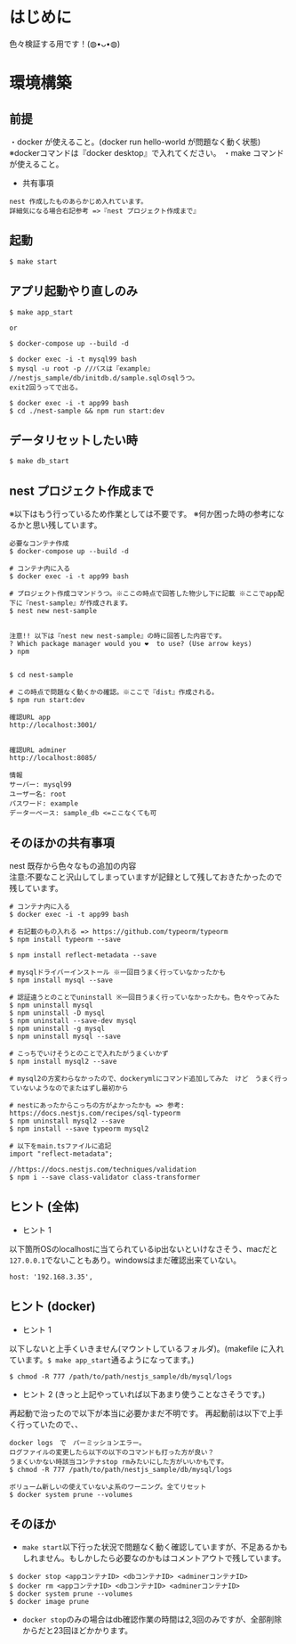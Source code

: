 # はじめに

色々検証する用です！(◍•ᴗ•◍)

# 環境構築

## 前提

・docker が使えること。(docker run hello-world が問題なく動く状態)<br>
※dockerコマンドは『docker desktop』で入れてください。
・make コマンドが使えること。

- 共有事項

```
nest 作成したものあらかじめ入れています。
詳細気になる場合右記参考 =>『nest プロジェクト作成まで』
```

## 起動

```
$ make start
```

## アプリ起動やり直しのみ

```
$ make app_start

or

$ docker-compose up --build -d

$ docker exec -i -t mysql99 bash
$ mysql -u root -p //パスは『example』
//nestjs_sample/db/initdb.d/sample.sqlのsqlうつ。
exit2回うってで出る。

$ docker exec -i -t app99 bash
$ cd ./nest-sample && npm run start:dev
```

## データリセットしたい時

```
$ make db_start
```

## nest プロジェクト作成まで

※以下はもう行っているため作業としては不要です。
※何か困った時の参考になるかと思い残しています。

```
必要なコンテナ作成
$ docker-compose up --build -d

# コンテナ内に入る
$ docker exec -i -t app99 bash

# プロジェクト作成コマンドうつ。※ここの時点で回答した物少し下に記載 ※ここでapp配下に『nest-sample』が作成されます。
$ nest new nest-sample


注意!! 以下は『nest new nest-sample』の時に回答した内容です。
? Which package manager would you ❤️  to use? (Use arrow keys)
❯ npm


$ cd nest-sample

# この時点で問題なく動くかの確認。※ここで『dist』作成される。
$ npm run start:dev

確認URL app
http://localhost:3001/


確認URL adminer
http://localhost:8085/

情報
サーバー: mysql99
ユーザー名: root
パスワード: example
データーベース: sample_db <=ここなくても可
```

## そのほかの共有事項

nest 既存から色々なもの追加の内容<br>
注意:不要なこと沢山してしまっていますが記録として残しておきたかったので残しています。

```
# コンテナ内に入る
$ docker exec -i -t app99 bash

# 右記載のもの入れる => https://github.com/typeorm/typeorm
$ npm install typeorm --save

$ npm install reflect-metadata --save

# mysqlドライバーインストール ※一回目うまく行っていなかったかも
$ npm install mysql --save

# 認証違うとのことでuninstall ※一回目うまく行っていなかったかも。色々やってみた
$ npm uninstall mysql
$ npm uninstall -D mysql
$ npm uninstall --save-dev mysql
$ npm uninstall -g mysql
$ npm uninstall mysql --save

# こっちでいけそうとのことで入れたがうまくいかず
$ npm install mysql2 --save

# mysql2の方変わらなかったので、dockerymlにコマンド追加してみた　けど　うまく行っていないようなのでまたはずし最初から

# nestにあったからこっちの方がよかったかも => 参考: https://docs.nestjs.com/recipes/sql-typeorm
$ npm uninstall mysql2 --save
$ npm install --save typeorm mysql2

# 以下をmain.tsファイルに追記
import "reflect-metadata";

//https://docs.nestjs.com/techniques/validation
$ npm i --save class-validator class-transformer
```

## ヒント (全体)

- ヒント 1

以下箇所OSのlocalhostに当てられているip出ないといけなさそう、macだと`127.0.0.1`でないこともあり。windowsはまだ確認出来ていない。
```
host: '192.168.3.35',
```

## ヒント (docker)

- ヒント 1

以下しないと上手くいきません(マウントしているフォルダ)。(makefile に入れています。`$ make app_start`通るようになってます。)

```
$ chmod -R 777 /path/to/path/nestjs_sample/db/mysql/logs
```

- ヒント 2 (きっと上記やっていれば以下あまり使うことなさそうです。)

再起動で治ったので以下が本当に必要かまだ不明です。
再起動前は以下で上手く行っていたので、、

```
docker logs　で　パーミッションエラー。
ログファイルの変更したら以下の以下のコマンドも打った方が良い？
うまくいかない時該当コンテナstop rmみたいにした方がいいかもです。
$ chmod -R 777 /path/to/path/nestjs_sample/db/mysql/logs

ボリューム新しいの使えていないよ系のワーニング。全てリセット
$ docker system prune --volumes
```

## そのほか

- `make start`以下行った状況で問題なく動く確認していますが、不足あるかもしれません。もしかしたら必要なのかもはコメントアウトで残しています。

```
$ docker stop <appコンテナID> <dbコンテナID> <adminerコンテナID>
$ docker rm <appコンテナID> <dbコンテナID> <adminerコンテナID>
$ docker system prune --volumes
$ docker image prune
```

- `docker stop`のみの場合はdb確認作業の時間は2,3回のみですが、全部削除からだと23回ほどかかります。